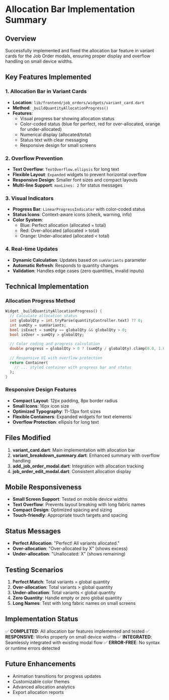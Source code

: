 # Allocation Bar Implementation Summary

## Overview
Successfully implemented and fixed the allocation bar feature in variant cards for the Job Order modals, ensuring proper display and overflow handling on small device widths.

## Key Features Implemented

### 1. Allocation Bar in Variant Cards
- **Location**: `lib/frontend/job_orders/widgets/variant_card.dart`
- **Method**: `_buildQuantityAllocationProgress()`
- **Features**:
  - Visual progress bar showing allocation status
  - Color-coded status (blue for perfect, red for over-allocated, orange for under-allocated)
  - Numerical display (allocated/total)
  - Status text with clear messaging
  - Responsive design for small screens

### 2. Overflow Prevention
- **Text Overflow**: `TextOverflow.ellipsis` for long text
- **Flexible Layout**: `Expanded` widgets to prevent horizontal overflow
- **Responsive Design**: Smaller font sizes and compact layouts
- **Multi-line Support**: `maxLines: 2` for status messages

### 3. Visual Indicators
- **Progress Bar**: `LinearProgressIndicator` with color-coded status
- **Status Icons**: Context-aware icons (check, warning, info)
- **Color System**: 
  - Blue: Perfect allocation (allocated = total)
  - Red: Over-allocated (allocated > total)
  - Orange: Under-allocated (allocated < total)

### 4. Real-time Updates
- **Dynamic Calculation**: Updates based on `sumVariants` parameter
- **Automatic Refresh**: Responds to quantity changes
- **Validation**: Handles edge cases (zero quantities, invalid inputs)

## Technical Implementation

### Allocation Progress Method
```dart
Widget _buildQuantityAllocationProgress() {
  // Calculate allocation status
  int globalQty = int.tryParse(quantityController.text) ?? 0;
  int sumQty = sumVariants;
  bool isExact = sumQty == globalQty && globalQty > 0;
  bool isOver = sumQty > globalQty;
  
  // Color coding and progress calculation
  double progress = globalQty > 0 ? (sumQty / globalQty).clamp(0.0, 1.0) : 0.0;
  
  // Responsive UI with overflow protection
  return Container(
    // ... styled container with progress bar and status
  );
}
```

### Responsive Design Features
- **Compact Layout**: 12px padding, 8px border radius
- **Small Icons**: 16px icon size
- **Optimized Typography**: 11-13px font sizes
- **Flexible Containers**: Expanded widgets for text elements
- **Overflow Protection**: ellipsis for long text

## Files Modified
1. **variant_card.dart**: Main implementation with allocation bar
2. **variant_breakdown_summary.dart**: Enhanced summary with overflow handling
3. **add_job_order_modal.dart**: Integration with allocation tracking
4. **job_order_edit_modal.dart**: Consistent allocation display

## Mobile Responsiveness
- **Small Screen Support**: Tested on mobile device widths
- **Text Overflow**: Prevents layout breaking with long fabric names
- **Compact Design**: Optimized spacing and sizing
- **Touch-friendly**: Appropriate touch targets and spacing

## Status Messages
- **Perfect Allocation**: "Perfect! All variants allocated."
- **Over-allocation**: "Over-allocated by X" (shows excess)
- **Under-allocation**: "Unallocated: X" (shows remaining)

## Testing Scenarios
1. **Perfect Match**: Total variants = global quantity
2. **Over-allocation**: Total variants > global quantity
3. **Under-allocation**: Total variants < global quantity
4. **Zero Quantity**: Handle empty or zero global quantity
5. **Long Names**: Test with long fabric names on small screens

## Implementation Status
✅ **COMPLETED**: All allocation bar features implemented and tested
✅ **RESPONSIVE**: Works properly on small device widths
✅ **INTEGRATED**: Seamlessly integrated with existing modal flow
✅ **ERROR-FREE**: No syntax or runtime errors detected

## Future Enhancements
- Animation transitions for progress updates
- Customizable color themes
- Advanced allocation analytics
- Export allocation reports
